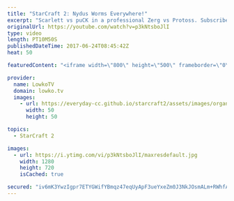 ```yaml
---
title: "StarCraft 2: Nydus Worms Everywhere!"
excerpt: "Scarlett vs puCK in a professional Zerg vs Protoss. Subscribe for more videos: http://lowko.tv/youtube Stats vs INnoVation: https://goo.gl/nzunjC  An awesome match of Protoss vs Zerg in StarCraft 2. In this game, puCK decides to play a very laid back game. He sits back for a long amount of time and decides"
originalUrl: https://youtube.com/watch?v=p3kNtsboJlI
type: video
length: PT10M50S
publishedDateTime: 2017-06-24T08:45:42Z
heat: 50

featuredContent: "<iframe width=\"800\" height=\"500\" frameborder=\"0\" src=\"https://www.youtube.com/embed/p3kNtsboJlI\" allow=\"accelerometer; autoplay; encrypted-media; gyroscope; picture-in-picture\" allowfullscreen></iframe>"

provider:
  name: LowkoTV
  domain: lowko.tv
  images:
    - url: https://everyday-cc.github.io/starcraft2/assets/images/organizations/lowko.tv-50x50.jpg
      width: 50
      height: 50

topics:
  - StarCraft 2

images:
  - url: https://i.ytimg.com/vi/p3kNtsboJlI/maxresdefault.jpg
    width: 1280
    height: 720
    isCached: true

secured: "iv6mK3YwzIgpr7ETYGWifYBmqz47eqUyApF3ueYxeZm0J3NkJOsmALm+RWhfAsp72hhLrr+9i4MbSNl7MS5oWXz/mP/fc6m5J9KjVGssV2mFmCIzJTwIg8wHJ66TSkXoqWYl1hY40yaPBzQH1JNXXeaDTjnfCYl2/p8qjRxYOhz+luWTUX6klyqvieyNogNkPJcfnRrbWbgwZJKQVB1dyyiBI107qQ2MAwG52SW624mGM7YCax0JOy133QSp5OPDn2qxjBVa2T1Ns2x5MLKPwotcJoD+13mR2stJAn4+Tl/JUFQj8ox7ypfrynaCqDmUF0D/WQukSSlsRt9nRB4qan44hxkrA7HK6VLghZHriY8RKGrqiJxqhCEKh3nXD7eFxQ3UCBx881qf1qH9AR8+xoRrkJZqky507kRhcMhTqis=;dy8dofMtDFNtaxbSihG4EQ=="
---
```


